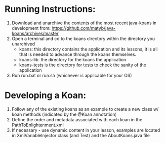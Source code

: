 Running Instructions:
=====================
1. Download and unarchive the contents of the most recent java-koans in development from:
   https://github.com/matyb/java-koans/archives/master
2. Open a terminal and cd to the koans directory within the directory you unarchived
    * koans: this directory contains the application and its lessons, it is all that is needed to advance through the koans themselves.
    * koans-lib: the directory for the koans the application
    * koans-tests is the directory for tests to check the sanity of the application
3. Run run.bat or run.sh (whichever is applicable for your OS)

Developing a Koan:
==================
1. Follow any of the existing koans as an example to create a new class w/ koan methods (indicated by the @Koan annotation)
2. Define the order and metadata associated with each koan in the PathToEnlightenment.xml
3. If necessary - use dynamic content in your lesson, examples are located in XmlVariableInjector class (and Test) and the AboutKoans.java file
